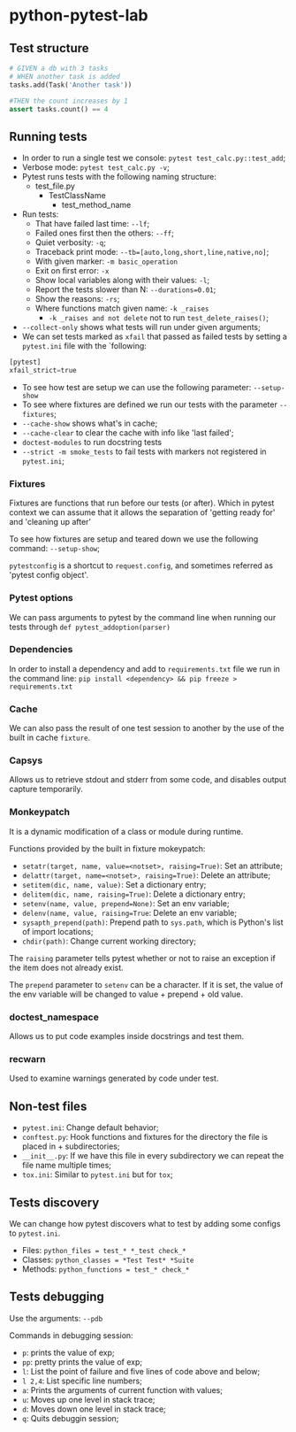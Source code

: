 # python-pytest-lab

## Test structure

```python
# GIVEN a db with 3 tasks
# WHEN another task is added
tasks.add(Task('Another task'))

#THEN the count increases by 1
assert tasks.count() == 4

``` 

## Running tests
- In order to run a single test we console: `pytest test_calc.py::test_add`;
- Verbose mode: `pytest test_calc.py -v`;
- Pytest runs tests with the following naming structure:
    - test_file.py
        - TestClassName
            - test_method_name
- Run tests:
    - That have failed last time: `--lf`;
    - Failed ones first then the others: `--ff`;
    - Quiet verbosity: `-q`;
    - Traceback print mode: `--tb=[auto,long,short,line,native,no]`;
    - With given marker: `-m basic_operation`
    - Exit on first error: `-x`
    - Show local variables along with their values: `-l`;
    - Report the tests slower than N: `--durations=0.01`;
    - Show the reasons: `-rs`;
    - Where functions match given name: `-k _raises`
        - `-k _raises and not delete` not to run `test_delete_raises()`;
- `--collect-only` shows what tests will run under given arguments;
- We can set tests marked as `xfail` that passed as failed tests by setting a `pytest.ini` file with the `following:
```python
[pytest]
xfail_strict=true
```
- To see how test are setup we can use the following parameter: `--setup-show`
- To see where fixtures are defined we run our tests with the parameter `--fixtures`;
- `--cache-show` shows what's in cache;
- `--cache-clear` to clear the cache with info like 'last failed';
- `doctest-modules` to run docstring tests
- `--strict -m smoke_tests` to fail tests with markers not registered in `pytest.ini`;

### Fixtures

Fixtures are functions that run before our tests (or after). Which in pytest context we can assume that it allows the separation of 'getting ready for' and 'cleaning up after'

To see how fixtures are setup and teared down we use the following command: `--setup-show`;

`pytestconfig` is a shortcut to `request.config`, and sometimes referred as 'pytest config object'.

### Pytest options

We can pass arguments to pytest by the command line when running our tests through `def pytest_addoption(parser)`

### Dependencies

In order to install a dependency and add to `requirements.txt` file we run in the command line: `pip install <dependency> && pip freeze > requirements.txt`

### Cache

We can also pass the result of one test session to another by the use of the built in cache `fixture`.

### Capsys

Allows us to retrieve stdout and stderr from some code, and disables output capture temporarily.

### Monkeypatch

It is a dynamic modification of a class or module during runtime.

Functions provided by the built in fixture mokeypatch:
- `setatr(target, name, value=<notset>, raising=True)`: Set an attribute;
- `delattr(target, name=<notset>, raising=True)`: Delete an attribute;
- `setitem(dic, name, value)`: Set a dictionary entry;
- `delitem(dic, name, raising=True)`: Delete a dictionary entry;
- `setenv(name, value, prepend=None)`: Set an env variable;
- `delenv(name, value, raising=True`: Delete an env variable;
- `sysapth_prepend(path)`: Prepend path to `sys.path`, which is Python's list of import locations;
- `chdir(path)`: Change current working directory;

The `raising` parameter tells pytest whether or not to raise an exception if the item does not already exist.

The `prepend` parameter to `setenv` can be a character. If it is set, the value of the env variable will be changed to value + prepend + old value.

### doctest_namespace

Allows us to put code examples inside docstrings and test them.

### recwarn

Used to examine warnings generated by code under test.

## Non-test files

- `pytest.ini`: Change default behavior;
- `conftest.py`: Hook functions and fixtures for the  directory the file is placed in + subdirectories;
- `__init__.py`: If we have this file in every subdirectory we can repeat the file name multiple times;
- `tox.ini`: Similar to `pytest.ini` but for `tox`;

## Tests discovery

We can change how pytest discovers what to test by adding some configs to `pytest.ini`.

- Files: `python_files = test_* *_test check_*`
- Classes: `python_classes = *Test Test* *Suite`
- Methods: `python_functions = test_* check_*`

## Tests debugging

Use the arguments: `--pdb`

Commands in debugging session:
- `p`: prints the value of exp;
- `pp`: pretty prints the value of exp;
- `l`: List the point of failure and five lines of code above and below;
- `l 2,4`: List specific line numbers;
- `a`: Prints the arguments of current function with values;
- `u`: Moves up one level in stack trace;
- `d`: Moves down one level in stack trace;
- `q`: Quits debuggin session;